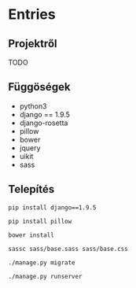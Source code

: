 # Entries
## Projektről

TODO

## Függöségek
- python3
- django == 1.9.5
- django-rosetta
- pillow
- bower
- jquery
- uikit
- sass

## Telepítés

````pip install django==1.9.5````

````pip install pillow````

````bower install````

````sassc sass/base.sass sass/base.css````

````./manage.py migrate````

````./manage.py runserver````
